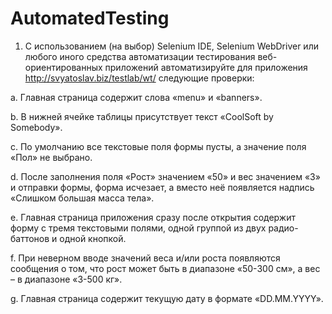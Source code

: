 # AutomatedTesting

1.	С использованием (на выбор) Selenium IDE, Selenium WebDriver или любого иного средства автоматизации тестирования веб-ориентированных приложений автоматизируйте для приложения http://svyatoslav.biz/testlab/wt/ следующие проверки:

a.	Главная страница содержит слова «menu» и «banners».

b.	В нижней ячейке таблицы присутствует текст «CoolSoft by Somebody».

c.	По умолчанию все текстовые поля формы пусты, а значение поля «Пол» не выбрано.

d.	После заполнения поля «Рост» значением «50» и вес значением «3» и отправки формы, форма исчезает, а вместо неё появляется надпись «Слишком большая масса тела».

e.	Главная страница приложения сразу после открытия содержит форму с тремя текстовыми полями, одной группой из двух радио-баттонов и одной кнопкой.

f.	При неверном вводе значений веса и/или роста появляются сообщения о том, что рост может быть в диапазоне «50-300 см», а вес – в диапазоне «3-500 кг».

g.	Главная страница содержит текущую дату в формате «DD.MM.YYYY».
